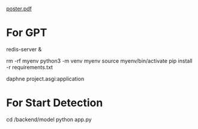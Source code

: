 [poster.pdf](https://github.com/user-attachments/files/16245167/poster.pdf)


# For GPT
redis-server &

rm -rf myenv
python3 -m venv myenv
source myenv/bin/activate
pip install -r requirements.txt

daphne project.asgi:application

# For Start Detection
cd /backend/model
python app.py
